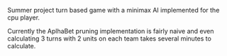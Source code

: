 Summer project turn based game with a minimax AI implemented for the cpu player. 

Currently the AplhaBet pruning implementation is fairly naive and even calculating 3 turns with 2 units on each team takes several minutes to calculate.
